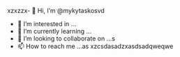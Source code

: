 xzxzzx- 👋 Hi, I’m @mykytaskosvd
- 👀 I’m interested in ...
- 🌱 I’m currently learning ...
- 💞️ I’m looking to collaborate on ...s
- 📫 How to reach me ...as
xzcsdasadzxasdsadqweqwe
<!---zxc
mykytasko/mykytasko is a ✨ special ✨ repository because its `README.md` (this file) appears on your GitHub profile.
You can click the Preview link to taADFke a look at your changes.
--->
